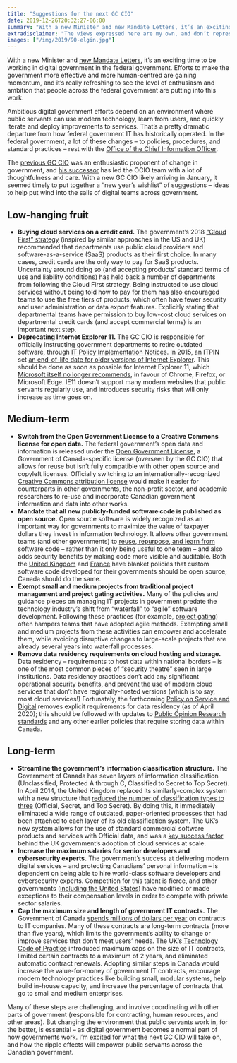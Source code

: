 ```yaml
---
title: "Suggestions for the next GC CIO"
date: 2019-12-26T20:32:27-06:00
summary: "With a new Minister and new Mandate Letters, it’s an exciting time to be working in digital government in the federal government. With a new GC CIO likely arriving in January, it seemed timely to put together a “new year’s wishlist” of suggestions to help put wind into the sails of digital teams across government."
extradisclaimer: "The views expressed here are my own, and don’t represent the opinions of my team or my employer."
images: ["/img/2019/90-elgin.jpg"]
---
```


With a new Minister and [new Mandate Letters](https://pm.gc.ca/en/mandate-letters/minister-digital-government-mandate-letter), it’s an exciting time to be working in digital government in the federal government. Efforts to make the government more effective and more human-centred are gaining momentum, and it’s really refreshing to see the level of enthusiasm and ambition that people across the federal government are putting into this work.

Ambitious digital government efforts depend on an environment where public servants can use modern technology, learn from users, and quickly iterate and deploy improvements to services. That’s a pretty dramatic departure from how federal government IT has historically operated. In the federal government, a lot of these changes – to policies, procedures, and standard practices – rest with the [Office of the Chief Information Officer](https://www.canada.ca/en/treasury-board-secretariat/corporate/organization.html#ocio). 

The [previous GC CIO](https://twitter.com/AlexBenay) was an enthusiastic proponent of change in government, and [his successor](https://twitter.com/FBlodo) has led the OCIO team with a lot of thoughtfulness and care. With a new GC CIO likely arriving in January, it seemed timely to put together a “new year’s wishlist” of suggestions – ideas to help put wind into the sails of digital teams across government.

## Low-hanging fruit

*   **Buying cloud services on a credit card.** The government’s 2018 [“Cloud First” strategy](https://www.canada.ca/en/government/system/digital-government/modern-emerging-technologies/cloud-services/government-canada-cloud-adoption-strategy.html#toc6) (inspired by similar approaches in the US and UK) recommended that departments use public cloud providers and software-as-a-service (SaaS) products as their first choice. In many cases, credit cards are the only way to pay for SaaS products. Uncertainty around doing so (and accepting products’ standard terms of use and liability conditions) has held back a number of departments from following the Cloud First strategy. Being instructed to use cloud services without being told how to pay for them has also encouraged teams to use the free tiers of products, which often have fewer security and user administration or data export features. Explicitly stating that departmental teams have permission to buy low-cost cloud services on departmental credit cards (and accept commercial terms) is an important next step.
*   **Deprecating Internet Explorer 11.** The GC CIO is responsible for officially instructing government departments to retire outdated software, through [IT Policy Implementation Notices](https://www.canada.ca/en/government/system/digital-government/modern-emerging-technologies/policy-implementation-notices.html). In 2015, an ITPIN set [an end-of-life date for older versions of Internet Explorer](https://www.canada.ca/en/government/system/digital-government/modern-emerging-technologies/policy-implementation-notices/direction-microsoft-internet-explorer-browser-version-utilization.html). This should be done as soon as possible for Internet Explorer 11, which [Microsoft itself no longer recommends](https://techcommunity.microsoft.com/t5/Windows-IT-Pro-Blog/The-perils-of-using-Internet-Explorer-as-your-default-browser/ba-p/331732), in favour of Chrome, Firefox, or Microsoft Edge. IE11 doesn’t support many modern websites that public servants regularly use, and introduces security risks that will only increase as time goes on.

## Medium-term

*   **Switch from the Open Government License to a Creative Commons license for open data.** The federal government’s open data and information is released under the [Open Government License](https://open.canada.ca/en/open-government-licence-canada), a Government of Canada-specific license (overseen by the GC CIO) that allows for reuse but isn’t fully compatible with other open source and copyleft licenses. Officially switching to an internationally-recognized [Creative Commons attribution license](https://creativecommons.org/licenses/by/4.0/) would make it easier for counterparts in other governments, the non-profit sector, and academic researchers to re-use and incorporate Canadian government information and data into other works.
*   **Mandate that all new publicly-funded software code is published as open source.** Open source software is widely recognized as an important way for governments to maximize the value of taxpayer dollars they invest in information technology. It allows other government teams (and other governments) to [reuse, repurpose, and learn from](https://www.annashipman.co.uk/jfdi/benefits-of-coding-in-the-open.html) software code – rather than it only being useful to one team – and also adds security benefits by making code more visible and auditable. Both the [United Kingdom](https://www.gov.uk/guidance/be-open-and-use-open-source) and [France](https://www.numerique.gouv.fr/publications/politique-logiciel-libre/) have blanket policies that custom software code developed for their governments should be open source; Canada should do the same.
*   **Exempt small and medium projects from traditional project management and project gating activities.** Many of the policies and guidance pieces on managing IT projects in government predate the technology industry’s shift from “waterfall” to “agile” software development. Following these practices (for example, [project gating](https://www.canada.ca/en/treasury-board-secretariat/services/information-technology-project-management/project-management/guide-project-gating-it-enabled-projects.html)) often hampers teams that have adopted agile methods. Exempting small and medium projects from these activities can empower and accelerate them, while avoiding disruptive changes to large-scale projects that are already several years into waterfall processes.
*   **Remove data residency requirements on cloud hosting and storage.** Data residency – requirements to host data within national borders – is one of the most common pieces of “security theatre” seen in large institutions. Data residency practices don’t add any significant operational security benefits, and prevent the use of modern cloud services that don’t have regionally-hosted versions (which is to say, most cloud services!) Fortunately, the forthcoming [Policy on Service and Digital](https://www.tbs-sct.gc.ca/pol/doc-eng.aspx?id=32603) removes explicit requirements for data residency (as of April 2020); this should be followed with updates to [Public Opinion Research standards](https://www.tpsgc-pwgsc.gc.ca/rop-por/enligne-online-eng.html#s13.2) and any other earlier policies that require storing data within Canada.

## Long-term

*   **Streamline the government’s information classification structure.** The Government of Canada has seven layers of information classification (Unclassified, Protected A through C, Classified to Secret to Top Secret). In April 2014, the United Kingdom replaced its similarly-complex system with a new structure that [reduced the number of classification types to three](https://assets.publishing.service.gov.uk/government/uploads/system/uploads/attachment_data/file/251481/Government-Security-Classifications-Supplier-Briefing-Oct-2013.pdf) (Official, Secret, and Top Secret). By doing this, it immediately eliminated a wide range of outdated, paper-oriented processes that had been attached to each layer of its old classification system. The UK’s new system allows for the use of standard commercial software products and services with Official data, and was a [key success factor](https://www.pinsentmasons.com/out-law/analysis/g-cloud-security-process-uk-improvements) behind the UK government’s adoption of cloud services at scale. 
*   **Increase the maximum salaries for senior developers and cybersecurity experts.** The government’s success at delivering modern digital services – and protecting Canadians’ personal information – is dependent on being able to hire world-class software developers and cybersecurity experts. Competition for this talent is fierce, and other governments ([including the United States](https://www.chcoc.gov/content/cybersecurity-hiring-pay-and-leave-flexibilities)) have modified or made exceptions to their compensation levels in order to compete with private sector salaries.
*   **Cap the maximum size and length of government IT contracts.** The Government of Canada [spends millions of dollars per year](https://goc-spending.github.io/analysis/) on contracts to IT companies. Many of these contracts are long-term contracts (more than five years), which limits the government’s ability to change or improve services that don’t meet users’ needs. The UK’s [Technology Code of Practice](https://webarchive.nationalarchives.gov.uk/20170909132908/https://www.gov.uk/government/publications/technology-code-of-practice/technology-code-of-practice) introduced maximum caps on the size of IT contracts, limited certain contracts to a maximum of 2 years, and eliminated automatic contract renewals. Adopting similar steps in Canada would increase the value-for-money of government IT contracts, encourage modern technology practices like building small, modular systems, help build in-house capacity, and increase the percentage of contracts that go to small and medium enterprises.

Many of these steps are challenging, and involve coordinating with other parts of government (responsible for contracting, human resources, and other areas). But changing the environment that public servants work in, for the better, is essential – as digital government becomes a normal part of how governments work. I’m excited for what the next GC CIO will take on, and how the ripple effects will empower public servants across the Canadian government.
